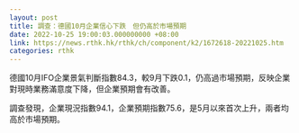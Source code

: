 ```yaml
---
layout: post
title: 調查：德國10月企業信心下跌　但仍高於市場預期
date: 2022-10-25 19:00:03.000000000 +08:00
link: https://news.rthk.hk/rthk/ch/component/k2/1672618-20221025.htm
categories: rthk
---
```


德國10月IFO企業景氣判斷指數84.3，較9月下跌0.1，仍高過市場預期，反映企業對現時業務滿意度下降，但企業預期會有改善。

調查發現，企業現況指數94.1，企業預期指數75.6，是5月以來首次上升，兩者均高於市場預期。

